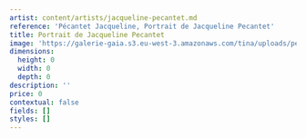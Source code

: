 ```yaml
---
artist: content/artists/jacqueline-pecantet.md
reference: 'Pécantet Jacqueline, Portrait de Jacqueline Pecantet'
title: Portrait de Jacqueline Pecantet
image: 'https://galerie-gaia.s3.eu-west-3.amazonaws.com/tina/uploads/pecantet-jacqueline/dscf1615-j-pecantet.JPG'
dimensions:
  height: 0
  width: 0
  depth: 0
description: ''
price: 0
contextual: false
fields: []
styles: []
---
```


